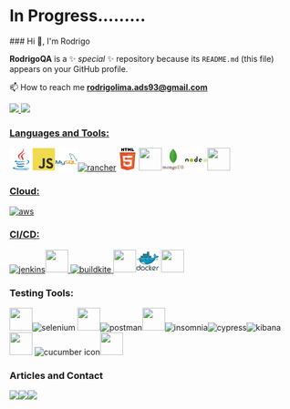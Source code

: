 


<h1>In Progress.........</h1>
### Hi 👋, I'm Rodrigo


**RodrigoQA** is a ✨ _special_ ✨ repository because its `README.md` (this file) appears on your GitHub profile.

 📫 How to reach me **rodrigolima.ads93@gmail.com**
<!--
Here are some ideas to get you started:

- 🔭 I’m currently working on ...
- 🌱 I’m currently learning ...
- 👯 I’m looking to collaborate on ...
- 🤔 I’m looking for help with ...
- 💬 Ask me about ...
- 📫 How to reach me: ...
- 😄 Pronouns: ...
- ⚡ Fun fact: ...
-->

<div>
<a href="https://github.com/RodrigoQA/RodrigoQA">
<img height="180em" src="https://github-readme-stats.vercel.app/api?username=RodrigoQA&show_icons=true&theme=dracula&include_all_commits=false&count_private=false"/>
<img height="180em" src="https://github-readme-stats.vercel.app/api/top-langs/?username=RodrigoQA&layout=compact&langs_count=7&theme=dracula"/>
</div>


### Languages and Tools:

<img src="https://raw.githubusercontent.com/devicons/devicon/master/icons/java/java-original.svg" width="40" height="40" style="max-width: 100%;"><img src="https://raw.githubusercontent.com/devicons/devicon/master/icons/javascript/javascript-original.svg"  width="40" height="40" style="max-width: 100%;"><img src="https://raw.githubusercontent.com/devicons/devicon/master/icons/mysql/mysql-original-wordmark.svg" alt="mysql" width="40" height="40" style="max-width: 100%;"><img alt="rancher" height="40" width="40" src="https://camo.githubusercontent.com/7c7c6e243a56e5271cee6b8a370670fcd91401bde59d846cf315a8de59f78498/68747470733a2f2f72616e636865722e636f6d2f646f63732f696d672f6c6f676f2d7371756172652e706e67" data-canonical-src="https://rancher.com/docs/img/logo-square.png" style="max-width: 100%;"><img src="https://raw.githubusercontent.com/devicons/devicon/master/icons/html5/html5-original-wordmark.svg" alt="html5" width="40" height="40" style="max-width: 100%;"><img  width="40" height="40"  src="https://encrypted-tbn0.gstatic.com/images?q=tbn:ANd9GcQIhTfrZPQFwhHFtsdN1lbxi4cg4w4UUAZvsQ&amp;usqp=CAU"><img src="https://raw.githubusercontent.com/devicons/devicon/master/icons/mongodb/mongodb-original-wordmark.svg" alt="mongodb" width="40" height="40" style="max-width: 100%;"><img src="https://raw.githubusercontent.com/devicons/devicon/master/icons/nodejs/nodejs-original-wordmark.svg" alt="nodejs" width="40" height="40" style="max-width: 100%;"><img  width="40" height="40"  src="https://encrypted-tbn0.gstatic.com/images?q=tbn:ANd9GcQCuPAHI7LsRXWcbaFR9iZvCXE_VpmpAN2MsA&amp;usqp=CAU">
 
 
 
### Cloud:
 <img alt="aws" height="40" width="40" src="https://camo.githubusercontent.com/7980d92a78323b7a7aa81abad427a74d158ea3a8a75d46f7eca1f88329e775c0/68747470733a2f2f64312e6177737374617469632e636f6d2f6c6f676f732f6177732d6c6f676f2d6c6f636b7570732f706f776572656462796177732f50425f4157535f6c6f676f5f5247425f737461636b65645f5245565f53512e393163643461663430373733636266626431353537376133633262386133343666653365386661322e706e67" data-canonical-src="https://d1.awsstatic.com/logos/aws-logo-lockups/poweredbyaws/PB_AWS_logo_RGB_stacked_REV_SQ.91cd4af40773cbfbd15577a3c2b8a346fe3e8fa2.png" style="max-width: 100%;">

### CI/CD:
 <a href="https://www.jenkins.io/" rel="nofollow"> <img alt="jenkins" height="40" width="40" src="https://camo.githubusercontent.com/4dcc1fa9da144cea770e274b19327077ff931176a340f1ae8c291678a792b0b5/68747470733a2f2f75706c6f61642e77696b696d656469612e6f72672f77696b6970656469612f636f6d6d6f6e732f7468756d622f652f65392f4a656e6b696e735f6c6f676f2e7376672f3132303070782d4a656e6b696e735f6c6f676f2e7376672e706e67" data-canonical-src="https://upload.wikimedia.org/wikipedia/commons/thumb/e/e9/Jenkins_logo.svg/1200px-Jenkins_logo.svg.png" style="max-width: 100%;"><img  width="40" height="40" src="https://encrypted-tbn0.gstatic.com/images?q=tbn:ANd9GcSrH1HTG1kJy05KCNaBE4vHjsOnKC-QMNxolQ&amp;usqp=CAU">
 <a href="https://buildkite.com/" rel="nofollow"> <img alt="buildkite" height="40" width="40" src="https://camo.githubusercontent.com/d4f9d29d72e3e117f36cfa8f07e56b62195dd38fed6fa78328ec9aa7a4452583/68747470733a2f2f7974332e676f6f676c6575736572636f6e74656e742e636f6d2f5a333648696d384d646568394a4c62796449437473373246306b684c745967316a67524d575130706e4e6868754563467174374b3679556353537742676273737437564550744c644f513d733930302d632d6b2d63307830306666666666662d6e6f2d726a" data-canonical-src="https://yt3.googleusercontent.com/Z36Him8Mdeh9JLbydICts72F0khLtYg1jgRMWQ0pnNhhuEcFqt7K6yUcSSwBgbsst7VEPtLdOQ=s900-c-k-c0x00ffffff-no-rj" style="max-width: 100%;">
</a><img  width="40" height="40"  src="https://encrypted-tbn0.gstatic.com/images?q=tbn:ANd9GcSw8CcAW2KVgTNQqJsi52iD1dqc3y8K6RsiVA&amp;usqp=CAU"><img src="https://raw.githubusercontent.com/devicons/devicon/master/icons/docker/docker-original-wordmark.svg" alt="docker" width="40" height="40" style="max-width: 100%;">
</a><img src="https://encrypted-tbn0.gstatic.com/images?q=tbn:ANd9GcT7zto6Hu8AqB2V9t0gG-iczMSkmOFTfD9W-SZHSeyuHTlPLbCJF2lcRv5EFehmDeaBSVk&amp;usqp=CAU" width="40" height="40">
 
 
### Testing Tools:
 <img  width="40" height="40"  src="https://encrypted-tbn0.gstatic.com/images?q=tbn:ANd9GcRMutu0gvqdwLPEjKfccevQCTjXbPgRBZiBBw&amp;usqp=CAU"><img alt="selenium" height="40" width="40" src="https://camo.githubusercontent.com/23db4cf88995cc1792f8ba7d387050cdabe3c491207910db64b305c05f0b93ba/68747470733a2f2f75706c6f61642e77696b696d656469612e6f72672f77696b6970656469612f636f6d6d6f6e732f642f64352f53656c656e69756d5f4c6f676f2e706e67" data-canonical-src="https://upload.wikimedia.org/wikipedia/commons/d/d5/Selenium_Logo.png" style="max-width: 100%;"> <img  height="40" width="40" src="https://camo.githubusercontent.com/f0076eb283898f7e44436ac3ee3b936162a46eb4be3cc84ecb1aa91241b0ff49/68747470733a2f2f77372e706e6777696e672e636f6d2f706e67732f3337322f3637342f706e672d7472616e73706172656e742d61707069756d2d746573742d6175746f6d6174696f6e2d736f6674776172652d74657374696e672d73656c656e69756d2d63616c61626173682d707572706c652d76696f6c65742d746578742d7468756d626e61696c2e706e67" data-canonical-src="https://w7.pngwing.com/pngs/372/674/png-transparent-appium-test-automation-software-testing-selenium-calabash-purple-violet-text-thumbnail.png" style="max-width: 100%;"><img alt="postman" height="40" width="40" src="https://camo.githubusercontent.com/9f1ca3b98fb55939fd8e45b6299cc9dfee7163ec9f663fd6f43fc5cfda3c118f/68747470733a2f2f7777772e7376677265706f2e636f6d2f646f776e6c6f61642f3335343230322f706f73746d616e2d69636f6e2e737667" data-canonical-src="https://www.svgrepo.com/download/354202/postman-icon.svg" style="max-width: 100%;"><img  height="40" width="40" src="https://encrypted-tbn0.gstatic.com/images?q=tbn:ANd9GcTK4q_fI8NEY__kQ5q7BWJUjuM67jPC97Ah08MmSClPot2SSxWAhq675nlleNnz3zKfz4M&amp;usqp=CAU" style="max-width: 100%;"><img alt="insomnia" height="40" width="40" src="https://camo.githubusercontent.com/49173798507f976bb55ad37f4ca77403429bbb0ec54a146a391e53d694a738bd/68747470733a2f2f7365656b6c6f676f2e636f6d2f696d616765732f492f696e736f6d6e69612d6c6f676f2d413335453039454231392d7365656b6c6f676f2e636f6d2e706e67" data-canonical-src="https://seeklogo.com/images/I/insomnia-logo-A35E09EB19-seeklogo.com.png" style="max-width: 100%;"><img alt="cypress" height="40" width="40" src="https://camo.githubusercontent.com/92ea4ceaecae93a7aa14fba9fc807f861853245e512a47bc16615277ac4e3a79/68747470733a2f2f61737365742e6272616e6466657463682e696f2f696449715f6b463072622f696476337a776d5369592e6a706567" data-canonical-src="https://asset.brandfetch.io/idIq_kF0rb/idv3zwmSiY.jpeg" style="max-width: 100%;"><img src="https://camo.githubusercontent.com/dbc1482101cfa71adf795a200aa1b832d4ccbba9719b2d6e91a67192caf45d75/68747470733a2f2f7777772e766563746f726c6f676f2e7a6f6e652f6c6f676f732f656c6173746963636f5f6b6962616e612f656c6173746963636f5f6b6962616e612d69636f6e2e737667" alt="kibana" width="40" height="40" data-canonical-src="https://www.vectorlogo.zone/logos/elasticco_kibana/elasticco_kibana-icon.svg" style="max-width: 100%;"><img width="40" height="40" src="https://encrypted-tbn0.gstatic.com/images?q=tbn:ANd9GcSA-5XpDB7T1LzoNGJ9gxQl7m99e-jNvDl7Gw&amp;usqp=CAU"> <img width="40" height="40" alt="cucumber icon" src="https://encrypted-tbn0.gstatic.com/images?q=tbn:ANd9GcTzeEBkPT5-ZwCY72RTvUN9PdLZM2CC0VgKhg&amp;usqp=CAU"><img  width="40" height="40"  src="https://encrypted-tbn0.gstatic.com/images?q=tbn:ANd9GcSfAryBzPpmBO7Z9zbxmlANNZJZITT39sFsnA&amp;usqp=CAU">
 
### Articles and Contact
<a href="https://www.linkedin.com/in/rodrigo-lima-qa-ctfl-at/" target="_blank"><img src="https://img.shields.io/badge/LinkedIn-0077B5?style=for-the-badge&logo=linkedin&logoColor=white" style="max-width: 100%;"></a></div><a href="rodrigolima.das93@gmail.com.br" target="_blank"><img src="https://img.shields.io/badge/Gmail-D14836?style=for-the-badge&logo=gmail&logoColor=white" style="max-width: 100%;"></a></div></div><a href="https://gitlab.com/rodrigo.qa" target="_blank"><img src="https://img.shields.io/badge/GitLab-330F63?style=for-the-badge&logo=gitlab&logoColor=white" style="max-width: 100%;"></a>
</div>



